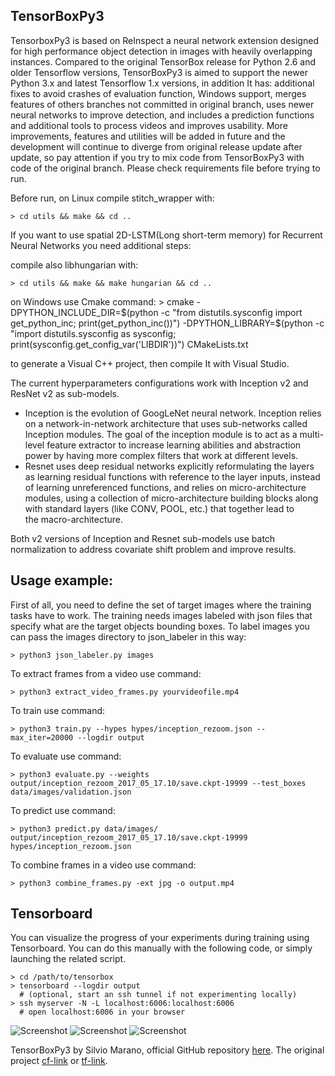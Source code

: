 ## TensorBoxPy3

TensorboxPy3 is based on ReInspect a neural network extension designed for high performance object detection in images with heavily overlapping instances. Compared to the original TensorBox release for Python 2.6 and older Tensorflow versions, TensorBoxPy3 is aimed to support the newer Python 3.x and latest Tensorflow 1.x versions, in addition It has: additional fixes to avoid crashes of evaluation function, Windows support, merges features of others branches not committed in original branch, uses newer neural networks to improve detection, and includes a prediction functions and additional tools to process videos and improves usability.
More improvements, features and utilities will be added in future and the development will continue to diverge from original release update after update, so pay attention if you try to mix code from TensorBoxPy3 with code of the original branch.
Please check requirements file before trying to run.

Before run, on Linux compile stitch_wrapper with:

    > cd utils && make && cd ..

If you want to use spatial 2D-LSTM(Long short-term memory) for Recurrent Neural Networks you need additional steps:

compile also libhungarian with:

    > cd utils && make && make hungarian && cd ..

on Windows use Cmake command:
    > cmake -DPYTHON_INCLUDE_DIR=$(python -c "from distutils.sysconfig import get_python_inc; print(get_python_inc())") -DPYTHON_LIBRARY=$(python -c "import distutils.sysconfig as sysconfig; print(sysconfig.get_config_var('LIBDIR'))") CMakeLists.txt

to generate a Visual C++ project, then compile It with Visual Studio. 

The current hyperparameters configurations work with Inception v2 and ResNet v2 as sub-models.
- Inception is the evolution of GoogLeNet neural network. Inception relies on a network-in-network architecture that uses sub-networks called Inception modules. The goal of the inception module is to act as a multi-level feature extractor to increase learning abilities and abstraction power by having more complex filters that work at different levels.
- Resnet uses deep residual networks explicitly reformulating the layers as learning residual functions with reference to the layer inputs, instead of learning unreferenced functions, and relies on micro-architecture modules, using a collection of micro-architecture building blocks along with standard layers (like CONV, POOL, etc.) that together lead to the macro-architecture.

Both v2 versions of Inception and Resnet sub-models use batch normalization to address covariate shift problem and improve results.


## Usage example:

First of all, you need to define the set of target images where the training tasks have to work. The training needs images labeled with json files that specify what are the target objects bounding boxes. To label images you can pass the images directory to json_labeler in this way:

    > python3 json_labeler.py images

To extract frames from a video use command:

    > python3 extract_video_frames.py yourvideofile.mp4

To train use command:

    > python3 train.py --hypes hypes/inception_rezoom.json --max_iter=20000 --logdir output

To evaluate use command:

    > python3 evaluate.py --weights output/inception_rezoom_2017_05_17.10/save.ckpt-19999 --test_boxes data/images/validation.json

To predict use command:

    > python3 predict.py data/images/ output/inception_rezoom_2017_05_17.10/save.ckpt-19999  hypes/inception_rezoom.json   

To combine frames in a video use command:

    > python3 combine_frames.py -ext jpg -o output.mp4


## Tensorboard

You can visualize the progress of your experiments during training using Tensorboard. You can do this manually with the following code, or simply launching the related script.

    > cd /path/to/tensorbox
    > tensorboard --logdir output
      # (optional, start an ssh tunnel if not experimenting locally)
    > ssh myserver -N -L localhost:6006:localhost:6006
      # open localhost:6006 in your browser

![Screenshot](https://s26.postimg.org/i4ywocgy1/graph2.png)
![Screenshot](https://s26.postimg.org/44wuw7f7t/histogram.png)
![Screenshot](https://s26.postimg.org/jhglq8edl/charts.png)

TensorBoxPy3 by Silvio Marano, official GitHub repository [here](https://github.com/SMH17/TensorBoxPy3).
The original project [cf-link](https://github.com/Russell91/ReInspect) or [tf-link](https://github.com/Russell91/TensorBox/).
